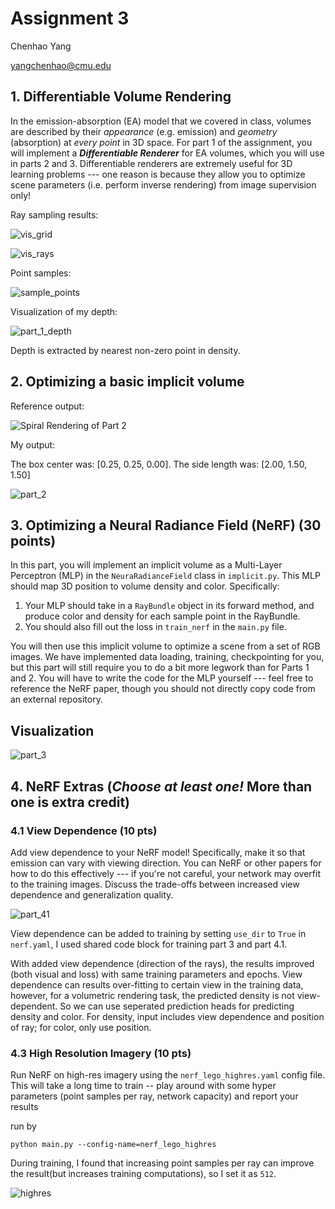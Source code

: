 Assignment 3
===================================

Chenhao Yang 

yangchenhao@cmu.edu

##  1. Differentiable Volume Rendering

In the emission-absorption (EA) model that we covered in class, volumes are described by their *appearance* (e.g. emission) and *geometry* (absorption) at *every point* in 3D space. For part 1 of the assignment, you will implement a ***Differentiable Renderer*** for EA volumes, which you will use in parts 2 and 3. Differentiable renderers are extremely useful for 3D learning problems --- one reason is because they allow you to optimize scene parameters (i.e. perform inverse rendering) from image supervision only!



Ray sampling results:

![vis_grid](vis_grid.png)

![vis_rays](vis_rays.png)



Point samples:

![sample_points](sample_points.png)

Visualization of my depth:

![part_1_depth](images/part_1_depth.gif)

Depth is extracted by nearest non-zero point in density.

##  2. Optimizing a basic implicit volume

Reference output:

![Spiral Rendering of Part 2](ta_images/part_2.gif)

My output:

The box center was: [0.25, 0.25, 0.00]. The side length was: [2.00, 1.50, 1.50]

![part_2](images/part_2.gif)

##  3. Optimizing a Neural Radiance Field (NeRF) (30 points)

In this part, you will implement an implicit volume as a Multi-Layer Perceptron (MLP) in the `NeuraRadianceField` class in `implicit.py`. This MLP should map 3D position to volume density and color. Specifically:

1. Your MLP should take in a `RayBundle` object in its forward method, and produce color and density for each sample point in the RayBundle.
2. You should also fill out the loss in `train_nerf` in the `main.py` file.

You will then use this implicit volume to optimize a scene from a set of RGB images. We have implemented data loading, training, checkpointing for you, but this part will still require you to do a bit more legwork than for Parts 1 and 2. You will have to write the code for the MLP yourself --- feel free to reference the NeRF paper, though you should not directly copy code from an external repository.

## Visualization
![part_3](images/part_3.gif)

##  4. NeRF Extras (***Choose at least one!*** More than one is extra credit)

###  4.1 View Dependence (10 pts)

Add view dependence to your NeRF model! Specifically, make it so that emission can vary with viewing direction. You can NeRF or other papers for how to do this effectively --- if you're not careful, your network may overfit to the training images. Discuss the trade-offs between increased view dependence and generalization quality.



![part_41](images/part_41.gif)

View dependence can be added to training by setting `use_dir` to `True` in `nerf.yaml`, I used shared code block for training part 3 and part 4.1.

With added view dependence (direction of the rays), the results improved (both visual and loss) with same training parameters and epochs. View dependence can results over-fitting to certain view in the training data, however, for a volumetric rendering task, the predicted density is not view-dependent. So we can use seperated prediction heads for predicting density and color. For density, input includes view dependence and position of ray; for color, only use position.



###  4.3 High Resolution Imagery (10 pts)

Run NeRF on high-res imagery using the `nerf_lego_highres.yaml` config file. This will take a long time to train -- play around with some hyper parameters (point samples per ray, network capacity) and report your results



run by 

```shell
python main.py --config-name=nerf_lego_highres
```

During training, I found that increasing point samples per ray can improve the result(but increases training computations), so I set it as `512`. 

![highres](images/highres.gif)
